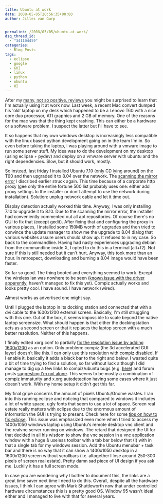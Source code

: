```yaml
---
title: Ubuntu at work
date: 2008-05-05T20:56:35+00:00
author: Jilles van Gurp


permalink: /2008/05/05/ubuntu-at-work/
dsq_thread_id:
  - "341104459"
categories:
  - Blog Posts
tags:
  - eclipse
  - google
  - GUI
  - linux
  - python
  - ubuntu
  - UI
---
```

After my [many, not so positive, reviews](https://www.jillesvangurp.com/tag/ubuntu/) you might be surprised to learn that I'm actually using it at work now. Last week, a recent Mac convert dumped his 'old' laptop on my desk which happened to be a Lenovo T60 with a nice core duo processor, ATI graphics and 2 GB of memory. One of the reasons for the mac was that the thing kept crashing. This can either be a hardware or a software problem. I suspect the latter but I'll have to see.

It so happens that my own windows desktop is increasingly less compatible with the linux based python development going on in the team I'm in. So even before taking the laptop, I was playing around with a vmware image to run some server stuff. My idea was to do the development on my desktop (using eclipse + pydev) and deploy on a vmware server with ubuntu and the right dependencies. Slow, but it should work, mostly.

So instead, last friday I installed Ubuntu 7.10 (only CD lying around) on the T60 and then upgraded it to 8.04 over the network. The [scanning the mirror error](http://www.google.com/search?q=ubuntu+%22scanning+the+mirror%22) I discribed earlier struck again. This time because of a corporate http proxy (gee only the entire fortune 500 list probably uses one: either add proxy settings to the installer or don't attempt to use the network during installation). Solution: unplug network cable and let it time out.

Display detection actually worked this time. Anyway, I was only installing 7.10 to upgrade it to 8.10. Due to the scanning the mirror error, the installer had conveniently commented out all apt repositories. Of course there's no GUI to fix that (except gedit). After fixing that and configuring the proxy in various places, I installed some 150MB worth of upgrades and then tried to convince the update manager to show me the upgrade to 8.04 dialog that various websites assure users should show up. It refused to in my case. So back to the commandline. Having had nasty experiences upgrading debian from the commandline inside X, I opted to do this in a terminal (alt+f2). Not sure if this is still needed but it can't hurt. Anyway, this took more than an hour. In retrospect, downloading and burning a 8.04 image would have been faster.

So far so good. The thing booted and everything seemed to work. Except the wireless lan was nowhere to be seen ([known issue with the driver apparently](http://linuxtechie.wordpress.com/2008/04/24/making-intel-wireless-3945abg-work-better-on-ubuntu-hardy/), haven't managed to fix this yet). Compiz actually works and looks pretty cool. I have sound. I have network (wired).

Almost works as advertised one might say.

Until I plugged the laptop in its docking station and connected that with a dvi cable to the 1600x1200 external screen. Basically, I'm still struggling with this one. Out of the box, it seems impossible to scale beyond the native laptop screensize. What should happen is that either the dockingstation acts as a second screen or that it replaces the laptop screen with a much better resolution. Neither of this happens.

I finally edited xorg.conf to partially [fix the resolution issue by adding 1600x1200](http://ubuntuforums.org/showthread.php?t=742408) as an option. Only problem: compiz (the 3d accelerated GUI layer) doesn't like this. I can only use this resolution with compiz disabled. If I enable it, basically it adds a black bar to the right and below. I wasted quite a bit of time trying to find a solution, so far without luck although I did manage to dig up a few links to compiz/ubuntu bugs (e.g. [here](http://forum.compiz-fusion.org/archive/index.php/t-42.html)) and forum posts [suggesting I'm not alone](http://http://www.backports.ubuntuforums.org/showthread.php?t=761270). This seems to be mostly a combination of compiz immaturity and x.org autodetection having some cases where it just doesn't work. With my home setup it didn't get this far.

My final gripe concerns the amount of pixels Ubuntu/Gnome wastes. I ran into this running eclipse and noticing that compared to windows it includes a lot of white space, ugly fonts that seem to use a lot of space. Screen real estate really matters with eclipse due to the enormous amount of information the GUI is trying to present. Check here for some [tips on how to fix eclipse](http://blog.xam.dk/archives/81-Making-Eclipse-look-good-on-Linux.html). This issue was emphasized even more when I tried to access my 1400x1050 windows laptop using Ubuntu's remote desktop vnc client and the realvnc server running on windows. The retard that designed the UI for that decided in all his wisdom to show the vnc session in a vnc application window with a huge & useless toolbar with a tab bar below that (!) with in that a single tab for my windows session. Add the Ubuntu menubar + task bar and there is no way that it can show a 1400x1050 desktop in a 1600x1200 screen without scrollbars (i.e. altogether I lose around 250-300 pixels of screen real estate). Pretty damn sad piece of UI design if you ask me. Luckily it has a full screen mode.

In case you are wondering why I bother to document this, the links are a great time saver next time I need to do this. Overall, despite all the hardware issues, I think I can agree with Mark Shuttleworth now that under controlled hardware circumstances this is a pretty good OS. Window 95 wasn't ideal either and I managed to live with that for several years.